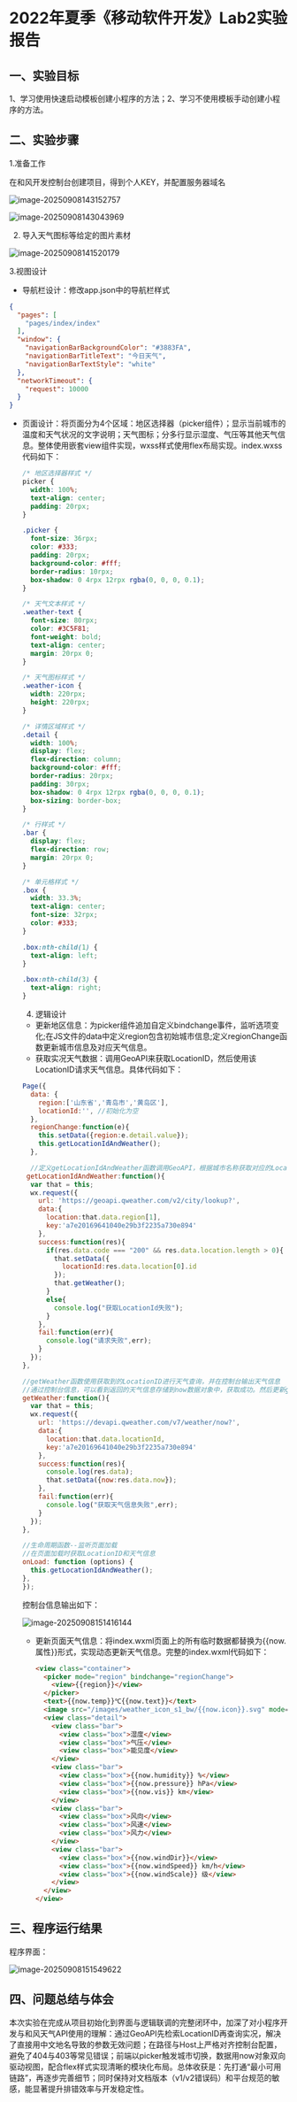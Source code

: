 # 2022年夏季《移动软件开发》Lab2实验报告



## **一、实验目标**

1、学习使用快速启动模板创建小程序的方法；2、学习不使用模板手动创建小程序的方法。

## 二、实验步骤

1.准备工作

在和风开发控制台创建项目，得到个人KEY，并配置服务器域名

![image-20250908143152757](lab2/image-20250908143152757.png)

![image-20250908143043969](lab2/image-20250908143043969.png)

2. 导入天气图标等给定的图片素材

![image-20250908141520179](lab2/image-20250908141520179.png)

3.视图设计

- 导航栏设计：修改app.json中的导航栏样式

```json
{
  "pages": [
    "pages/index/index"
  ],
  "window": {
    "navigationBarBackgroundColor": "#3883FA",
    "navigationBarTitleText": "今日天气",
    "navigationBarTextStyle": "white"
  },
  "networkTimeout": {
    "request": 10000
  }
}
```

- 页面设计：将页面分为4个区域：地区选择器（picker组件）；显示当前城市的温度和天气状况的文字说明；天气图标；分多行显示湿度、气压等其他天气信息。整体使用嵌套view组件实现，wxss样式使用flex布局实现。index.wxss代码如下：

  ```css
  /* 地区选择器样式 */
  picker {
    width: 100%;
    text-align: center;
    padding: 20rpx;
  }
  
  .picker {
    font-size: 36rpx;
    color: #333;
    padding: 20rpx;
    background-color: #fff;
    border-radius: 10rpx;
    box-shadow: 0 4rpx 12rpx rgba(0, 0, 0, 0.1);
  }
  
  /* 天气文本样式 */
  .weather-text {
    font-size: 80rpx;
    color: #3C5F81;
    font-weight: bold;
    text-align: center;
    margin: 20rpx 0;
  }
  
  /* 天气图标样式 */
  .weather-icon {
    width: 220rpx;
    height: 220rpx;
  }
  
  /* 详情区域样式 */
  .detail {
    width: 100%;
    display: flex;
    flex-direction: column;
    background-color: #fff;
    border-radius: 20rpx;
    padding: 30rpx;
    box-shadow: 0 4rpx 12rpx rgba(0, 0, 0, 0.1);
    box-sizing: border-box;
  }
  
  /* 行样式 */
  .bar {
    display: flex;
    flex-direction: row;
    margin: 20rpx 0;
  }
  
  /* 单元格样式 */
  .box {
    width: 33.3%;
    text-align: center;
    font-size: 32rpx;
    color: #333;
  }
  
  .box:nth-child(1) {
    text-align: left;
  }
  
  .box:nth-child(3) {
    text-align: right;
  }
  ```

  4. 逻辑设计

  - 更新地区信息：为picker组件追加自定义bindchange事件，监听选项变化;在JS文件的data中定义region包含初始城市信息;定义regionChange函数更新城市信息及对应天气信息。
  - 获取实况天气数据：调用GeoAPI来获取LocationID，然后使用该LocationID请求天气信息。具体代码如下：

  ```js
  Page({
    data: {
      region:['山东省','青岛市','黄岛区'],
      locationId:'', //初始化为空
    },
    regionChange:function(e){
      this.setData({region:e.detail.value});
      this.getLocationIdAndWeather();
    },
  
    //定义getLocationIdAndWeather函数调用GeoAPI，根据城市名称获取对应的LocationID。成功获取LocationID后，将其保存在 locationId中，并调用getWeather函数来获取天气信息
   getLocationIdAndWeather:function(){
    var that = this;
    wx.request({
      url: 'https://geoapi.qweather.com/v2/city/lookup?',
      data:{
        location:that.data.region[1],
        key:'a7e20169641040e29b3f2235a730e894'
      },
      success:function(res){
        if(res.data.code === "200" && res.data.location.length > 0){
          that.setData({
            locationId:res.data.location[0].id
          });
          that.getWeather();
        }
        else{
          console.log("获取LocationId失败");
        }
      },
      fail:function(err){
        console.log("请求失败",err);
      }
    });
  },
  
  //getWeather函数使用获取到的LocationID进行天气查询，并在控制台输出天气信息
  //通过控制台信息，可以看到返回的天气信息存储到now数据对象中，获取成功。然后更新getWeather函数，将数据存到JS文件的data中
  getWeather:function(){
    var that = this;
    wx.request({
      url: 'https://devapi.qweather.com/v7/weather/now?',
      data:{
        location:that.data.locationId,
        key:'a7e20169641040e29b3f2235a730e894'
      },
      success:function(res){
        console.log(res.data);
        that.setData({now:res.data.now});
      },
      fail:function(err){
        console.log("获取天气信息失败",err);
      }
    });
  },
  
  //生命周期函数--监听页面加载
  //在页面加载时获取LocationID和天气信息
  onLoad: function (options) {
    this.getLocationIdAndWeather();
  },
  });
  ```

  控制台信息输出如下：

  ![image-20250908151416144](lab2/image-20250908151416144.png)

  - 更新页面天气信息：将index.wxml页面上的所有临时数据都替换为{{now.属性}}形式，实现动态更新天气信息。完整的index.wxml代码如下：

    ```html
    <view class="container">
      <picker mode="region" bindchange="regionChange">
        <view>{{region}}</view>
      </picker>
      <text>{{now.temp}}℃{{now.text}}</text>
      <image src="/images/weather_icon_s1_bw/{{now.icon}}.svg" mode="widthFix"></image>
      <view class="detail">
        <view class="bar">
          <view class="box">湿度</view>
          <view class="box">气压</view>
          <view class="box">能见度</view>
        </view>
        <view class="bar">
          <view class="box">{{now.humidity}} %</view>
          <view class="box">{{now.pressure}} hPa</view>
          <view class="box">{{now.vis}} km</view>
        </view>
        <view class="bar">
          <view class="box">风向</view>
          <view class="box">风速</view>
          <view class="box">风力</view>
        </view>
        <view class="bar">
          <view class="box">{{now.windDir}}</view>
          <view class="box">{{now.windSpeed}} km/h</view>
          <view class="box">{{now.windScale}} 级</view>
        </view>
      </view>
    </view>
    ```

    

## 三、程序运行结果

程序界面：

![image-20250908151549622](lab2/image-20250908151549622.png)

## 四、问题总结与体会

本次实验在完成从项目初始化到界面与逻辑联调的完整闭环中，加深了对小程序开发与和风天气API使用的理解：通过GeoAPI先检索LocationID再查询实况，解决了直接用中文地名导致的参数无效问题；在路径与Host上严格对齐控制台配置，避免了404与403等常见错误；前端以picker触发城市切换，数据用now对象双向驱动视图，配合flex样式实现清晰的模块化布局。总体收获是：先打通“最小可用链路”，再逐步完善细节；同时保持对文档版本（v1/v2错误码）和平台规范的敏感，能显著提升排错效率与开发稳定性。